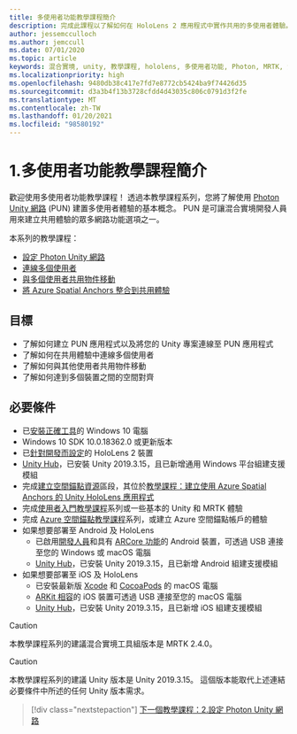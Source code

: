 ```yaml
---
title: 多使用者功能教學課程簡介
description: 完成此課程以了解如何在 HoloLens 2 應用程式中實作共用的多使用者體驗。
author: jessemcculloch
ms.author: jemccull
ms.date: 07/01/2020
ms.topic: article
keywords: 混合實境, unity, 教學課程, hololens, 多使用者功能, Photon, MRTK, 混合實境工具組, UWP, Azure 空間錨點
ms.localizationpriority: high
ms.openlocfilehash: 9480db38c417e7fd7e8772cb5424ba9f74426d35
ms.sourcegitcommit: d3a3b4f13b3728cfdd4d43035c806c0791d3f2fe
ms.translationtype: MT
ms.contentlocale: zh-TW
ms.lasthandoff: 01/20/2021
ms.locfileid: "98580192"
---
```

# <a name="1-introduction-to-the-multi-user-capabilities-tutorials"></a>1.多使用者功能教學課程簡介

歡迎使用多使用者功能教學課程！ 透過本教學課程系列，您將了解使用 <a href="https://www.photonengine.com/PUN" target="_blank">Photon Unity 網路</a> (PUN) 建置多使用者體驗的基本概念。 PUN 是可讓混合實境開發人員用來建立共用體驗的眾多網路功能選項之一。

本系列的教學課程：

* [設定 Photon Unity 網路](mr-learning-sharing-02.md)
* [連線多個使用者](mr-learning-sharing-03.md)
* [與多個使用者共用物件移動](mr-learning-sharing-04.md)
* [將 Azure Spatial Anchors 整合到共用體驗](mr-learning-sharing-05.md)

## <a name="objectives"></a>目標

* 了解如何建立 PUN 應用程式以及將您的 Unity 專案連線至 PUN 應用程式
* 了解如何在共用體驗中連線多個使用者
* 了解如何與其他使用者共用物件移動
* 了解如何達到多個裝置之間的空間對齊

## <a name="prerequisites"></a>必要條件

* 已[安裝正確工具](../../install-the-tools.md)的 Windows 10 電腦
* Windows 10 SDK 10.0.18362.0 或更新版本
* 已[針對開發而設定](../../platform-capabilities-and-apis/using-visual-studio.md#enabling-developer-mode)的 HoloLens 2 裝置
* <a href="https://docs.unity3d.com/Manual/GettingStartedInstallingHub.html" target="_blank">Unity Hub</a>，已安裝 Unity 2019.3.15，且已新增通用 Windows 平台組建支援模組
* 完成[建立空間錨點資源](/azure/spatial-anchors/quickstarts/get-started-unity-hololens#create-a-spatial-anchors-resource)區段，其位於[教學課程：建立使用 Azure Spatial Anchors 的 Unity HoloLens 應用程式](/azure/spatial-anchors/quickstarts/get-started-unity-hololens)
* 完成[使用者入門教學課程](mr-learning-base-01.md)系列或一些基本的 Unity 和 MRTK 體驗
* 完成 [Azure 空間錨點教學課程](mr-learning-asa-01.md)系列，或建立 Azure 空間錨點帳戶的體驗
* 如果想要部署至 Android 及 HoloLens
  * 已啟用<a href="https://developer.android.com/studio/debug/dev-options" target="_blank">開發人員</a>和具有 <a href="https://developers.google.com/ar/discover/supported-devices" target="_blank">ARCore 功能</a>的 Android 裝置，可透過 USB 連接至您的 Windows 或 macOS 電腦
  * <a href="https://docs.unity3d.com/Manual/GettingStartedInstallingHub.html" target="_blank">Unity Hub</a>，已安裝 Unity 2019.3.15，且已新增 Android 組建支援模組
* 如果想要部署至 iOS 及 HoloLens
  * 已安裝最新版 <a href="https://geo.itunes.apple.com/us/app/xcode/id497799835?mt=12" target="_blank">Xcode</a> 和 <a href="https://cocoapods.org" target="_blank">CocoaPods</a> 的 macOS 電腦
  * <a href="https://developer.apple.com/documentation/arkit/verifying_device_support_and_user_permission" target="_blank">ARKit 相容</a>的 iOS 裝置可透過 USB 連接至您的 macOS 電腦
  * <a href="https://docs.unity3d.com/Manual/GettingStartedInstallingHub.html" target="_blank">Unity Hub</a>，已安裝 Unity 2019.3.15，且已新增 iOS 組建支援模組

> [!CAUTION]
> 本教學課程系列的建議混合實境工具組版本是 MRTK 2.4.0。

> [!CAUTION]
> 本教學課程系列的建議 Unity 版本是 Unity 2019.3.15。 這個版本能取代上述連結必要條件中所述的任何 Unity 版本需求。

> [!div class="nextstepaction"]
> [下一個教學課程：2.設定 Photon Unity 網路](mr-learning-sharing-02.md)